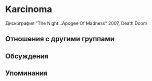 # Karcinoma

Дискография
"The Night...Apogee Of Madness" 2007, Death Doom

## Отношения с другими группами


## Обсуждения


## Упоминания

